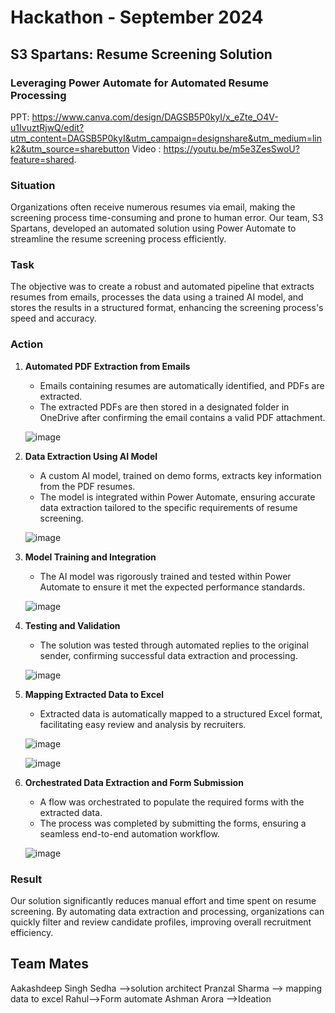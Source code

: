 # Hackathon - September 2024  
## S3 Spartans: Resume Screening Solution  
### Leveraging Power Automate for Automated Resume Processing  

PPT: https://www.canva.com/design/DAGSB5P0kyI/x_eZte_O4V-u1IvuztRjwQ/edit?utm_content=DAGSB5P0kyI&utm_campaign=designshare&utm_medium=link2&utm_source=sharebutton
Video : https://youtu.be/m5e3ZesSwoU?feature=shared.


### Situation  
Organizations often receive numerous resumes via email, making the screening process time-consuming and prone to human error. Our team, S3 Spartans, developed an automated solution using Power Automate to streamline the resume screening process efficiently.

### Task  
The objective was to create a robust and automated pipeline that extracts resumes from emails, processes the data using a trained AI model, and stores the results in a structured format, enhancing the screening process's speed and accuracy.

### Action  

1. **Automated PDF Extraction from Emails**  
   - Emails containing resumes are automatically identified, and PDFs are extracted.
   - The extracted PDFs are then stored in a designated folder in OneDrive after confirming the email contains a valid PDF attachment.

   ![image](https://github.com/user-attachments/assets/a2e64dcc-31e4-40a4-84a6-dde909dfc5d3)

2. **Data Extraction Using AI Model**  
   - A custom AI model, trained on demo forms, extracts key information from the PDF resumes.
   - The model is integrated within Power Automate, ensuring accurate data extraction tailored to the specific requirements of resume screening.

   ![image](https://github.com/user-attachments/assets/e6f8184a-11a0-4a39-afd7-b541a4396893)

3. **Model Training and Integration**  
   - The AI model was rigorously trained and tested within Power Automate to ensure it met the expected performance standards.

   ![image](https://github.com/user-attachments/assets/5f2dbf1c-ade7-4ab2-ae97-afc5d4bf2f48)

4. **Testing and Validation**  
   - The solution was tested through automated replies to the original sender, confirming successful data extraction and processing.

   ![image](https://github.com/user-attachments/assets/3e707d98-afaa-40a9-82d4-c556f425ba0a)

5. **Mapping Extracted Data to Excel**  
   - Extracted data is automatically mapped to a structured Excel format, facilitating easy review and analysis by recruiters.

   ![image](https://github.com/user-attachments/assets/7adc50c6-398c-46ab-9839-acce164a64db)

   ![image](https://github.com/user-attachments/assets/d2fb2a84-ad48-4fba-ac09-7ca8d4334678)

6. **Orchestrated Data Extraction and Form Submission**  
   - A flow was orchestrated to populate the required forms with the extracted data.
   - The process was completed by submitting the forms, ensuring a seamless end-to-end automation workflow.

   ![image](https://github.com/user-attachments/assets/d87e153f-c9b6-45dd-bd63-8cc860c5cfe5)

### Result  
Our solution significantly reduces manual effort and time spent on resume screening. By automating data extraction and processing, organizations can quickly filter and review candidate profiles, improving overall recruitment efficiency.







## Team Mates
Aakashdeep Singh Sedha
-->solution architect
Pranzal Sharma
--> mapping data to excel
Rahul-->Form automate
Ashman Arora -->Ideation
